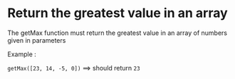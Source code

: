 # Return the greatest value in an array

The getMax function must return the greatest value in an array of numbers given in parameters

Example :

`getMax([23, 14, -5, 0])` ==> should return `23`